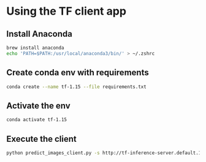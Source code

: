 # Using the TF client app

## Install Anaconda

```sh
brew install anaconda
echo 'PATH=$PATH:/usr/local/anaconda3/bin/' > ~/.zshrc
```

## Create conda env with requirements

```sh
conda create --name tf-1.15 --file requirements.txt
```

## Activate the env

```sh
conda activate tf-1.15
```

## Execute the client

```sh
python predict_images_client.py -s http://tf-inference-server.default.10.198.53.135.sslip.io/v1/models/anpr:predict -i ../test/cars/ -l ../test/classes.pbtxt
```
